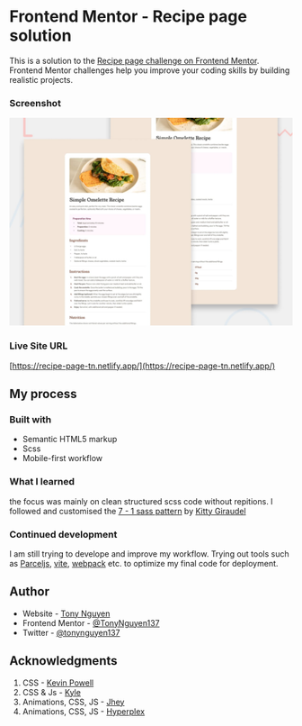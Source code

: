 # Frontend Mentor - Recipe page solution

This is a solution to the [Recipe page challenge on Frontend Mentor](https://www.frontendmentor.io/challenges/recipe-page-KiTsR8QQKm). Frontend Mentor challenges help you improve your coding skills by building realistic projects.

### Screenshot

![](./design/desktop-preview.jpg)

### Live Site URL

[https://recipe-page-tn.netlify.app/](https://recipe-page-tn.netlify.app/)

## My process

### Built with

- Semantic HTML5 markup
- Scss
- Mobile-first workflow

### What I learned

the focus was mainly on clean structured scss code without repitions. I followed and customised the [7 - 1 sass pattern](https://sass-guidelin.es/) by [Kitty Giraudel](https://kittygiraudel.com/)

### Continued development

I am still trying to develope and improve my workflow. Trying out tools such as [Parceljs](https://parceljs.org/), [vite](https://vitejs.dev/), [webpack](https://webpack.js.org/) etc. to optimize my final code for deployment.

## Author

- Website - [Tony Nguyen](https://github.com/TonyNguyen137/Frontend-Mentor-Challenges)
- Frontend Mentor - [@TonyNguyen137](https://www.frontendmentor.io/profile/TonyNguyen137)
- Twitter - [@tonynguyen137](https://twitter.com/tonynguyen137)

## Acknowledgments

1. CSS - [Kevin Powell](https://www.youtube.com/@KevinPowell)
2. CSS & Js - [Kyle](https://www.youtube.com/c/webdevsimplified)
3. Animations, CSS, JS - [Jhey](https://www.youtube.com/c/JheyTompkins)
4. Animations, CSS, JS - [Hyperplex](https://www.youtube.com/c/Hyperplexed)
